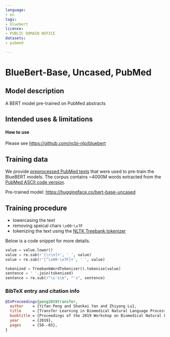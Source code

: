 ```yaml
---
language: 
- en
tags:
- bluebert
license: 
- PUBLIC DOMAIN NOTICE
datasets:
- pubmed

---
```


# BlueBert-Base, Uncased, PubMed

## Model description

A BERT model pre-trained on PubMed abstracts

## Intended uses & limitations

#### How to use

Please see https://github.com/ncbi-nlp/bluebert

## Training data

We provide [preprocessed PubMed texts](https://ftp.ncbi.nlm.nih.gov/pub/lu/Suppl/NCBI-BERT/pubmed_uncased_sentence_nltk.txt.tar.gz) that were used to pre-train the BlueBERT models. 
The corpus contains ~4000M words extracted from the [PubMed ASCII code version](https://www.ncbi.nlm.nih.gov/research/bionlp/APIs/BioC-PubMed/). 

Pre-trained model: https://huggingface.co/bert-base-uncased

## Training procedure

*  lowercasing the text
*  removing speical chars `\x00`-`\x7F`
*  tokenizing the text using the [NLTK Treebank tokenizer](https://www.nltk.org/_modules/nltk/tokenize/treebank.html)

Below is a code snippet for more details.

```python
value = value.lower()
value = re.sub(r'[\r\n]+', ' ', value)
value = re.sub(r'[^\x00-\x7F]+', ' ', value)

tokenized = TreebankWordTokenizer().tokenize(value)
sentence = ' '.join(tokenized)
sentence = re.sub(r"\s's\b", "'s", sentence)
```

### BibTeX entry and citation info

```bibtex
@InProceedings{peng2019transfer,
  author    = {Yifan Peng and Shankai Yan and Zhiyong Lu},
  title     = {Transfer Learning in Biomedical Natural Language Processing: An Evaluation of BERT and ELMo on Ten Benchmarking Datasets},
  booktitle = {Proceedings of the 2019 Workshop on Biomedical Natural Language Processing (BioNLP 2019)},
  year      = {2019},
  pages     = {58--65},
}
```
